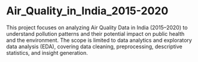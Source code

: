# Air_Quality_in_India_2015-2020
This project focuses on analyzing Air Quality Data in India (2015–2020) to understand pollution patterns and their potential impact on public health and the environment.
The scope is limited to data analytics and exploratory data analysis (EDA), covering data cleaning, preprocessing, descriptive statistics, and insight generation.



